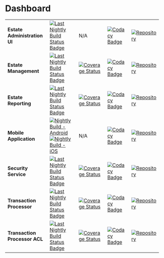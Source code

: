 # Dashboard

||||||
| --- | --- | --- | --- | --- |
| **Estate Administration UI** | [![Last Nightly Build Status Badge](https://github.com/StuartFerguson/EstateAdministrationUI/workflows/Nightly%20Build/badge.svg)](https://github.com/StuartFerguson/EstateAdministrationUI/actions?query=workflow%3A%22Nightly+Build%22)| N/A | [![Codacy Badge](https://api.codacy.com/project/badge/Grade/61f6c427b28e4e5eb6b225027e9ddba4)](https://www.codacy.com/manual/stuart_ferguson1/EstateAdministrationUI?utm_source=github.com&amp;utm_medium=referral&amp;utm_content=StuartFerguson/EstateAdministrationUI&amp;utm_campaign=Badge_Grade) | [![Repository](https://img.shields.io/badge/github-repo-green)](https://github.com/StuartFerguson/EstateAdministrationUI)
| **Estate Management** |[![Last Nightly Build Status Badge](https://github.com/StuartFerguson/EstateManagement/workflows/Nightly%20Build/badge.svg)](https://github.com/StuartFerguson/EstateManagement/actions?query=workflow%3A%22Nightly+Build%22) |[![Coverage Status](https://coveralls.io/repos/github/StuartFerguson/EstateManagement/badge.svg)](https://coveralls.io/github/StuartFerguson/EstateManagement) | [![Codacy Badge](https://api.codacy.com/project/badge/Grade/5bcb33c3c68e473193a872f0d3375f61)](https://www.codacy.com/manual/stuart_ferguson1/EstateManagement?utm_source=github.com&amp;utm_medium=referral&amp;utm_content=StuartFerguson/EstateManagement&amp;utm_campaign=Badge_Grade) | [![Repository](https://img.shields.io/badge/github-repo-green)](https://github.com/StuartFerguson/EstateManagement)|
| **Estate Reporting** | [![Last Nightly Build Status Badge](https://github.com/StuartFerguson/EstateReporting/workflows/Nightly%20Build/badge.svg)](https://github.com/StuartFerguson/EstateReporting/actions?query=workflow%3A%22Nightly+Build%22)|[![Coverage Status](https://coveralls.io/repos/github/StuartFerguson/EstateReporting/badge.svg?branch=master)](https://coveralls.io/github/StuartFerguson/EstateReporting?branch=master) | [![Codacy Badge](https://api.codacy.com/project/badge/Grade/77c366c6b9974f018aaa1dcfc8a6a754)](https://www.codacy.com/manual/stuart_ferguson1/EstateReporting?utm_source=github.com&amp;utm_medium=referral&amp;utm_content=StuartFerguson/EstateReporting&amp;utm_campaign=Badge_Grade) | [![Repository](https://img.shields.io/badge/github-repo-green)](https://github.com/StuartFerguson/EstateReporting) |
| **Mobile Application** | [![Nightly Build - Android](https://github.com/StuartFerguson/MobileApplication/workflows/Nightly%20Build%20-%20Android/badge.svg)](https://github.com/StuartFerguson/MobileApplication/actions?query=workflow%3A%22Nightly+Build+-+Android%22) [![Nightly Build - iOS](https://github.com/StuartFerguson/MobileApplication/workflows/Nightly%20Build%20-%20iOS/badge.svg)](https://github.com/StuartFerguson/MobileApplication/actions?query=workflow%3A%22Nightly+Build+-+iOS%22) | N/A | [![Codacy Badge](https://api.codacy.com/project/badge/Grade/c12c8b6475a048b386fb7fe192837f6e)](https://www.codacy.com/manual/stuart_ferguson1/MobileApplication?utm_source=github.com&amp;utm_medium=referral&amp;utm_content=StuartFerguson/MobileApplication&amp;utm_campaign=Badge_Grade) |[![Repository](https://img.shields.io/badge/github-repo-green)](https://github.com/StuartFerguson/MobileApplication) |
| **Security Service** | [![Last Nightly Build Status Badge](https://github.com/StuartFerguson/SecurityService/workflows/Nightly%20Build/badge.svg)](https://github.com/StuartFerguson/SecurityService/actions?query=workflow%3A%22Nightly+Build%22)|[![Coverage Status](https://coveralls.io/repos/github/StuartFerguson/SecurityService/badge.svg?branch=master)](https://coveralls.io/github/StuartFerguson/SecurityService?branch=master) | [![Codacy Badge](https://api.codacy.com/project/badge/Grade/98b769692f924c4e86923b2e924a065f)](https://www.codacy.com/manual/stuart_ferguson1/SecurityService?utm_source=github.com&amp;utm_medium=referral&amp;utm_content=StuartFerguson/SecurityService&amp;utm_campaign=Badge_Grade) | [![Repository](https://img.shields.io/badge/github-repo-green)](https://github.com/StuartFerguson/SecurityService) |
| **Transaction Processor** | [![Last Nightly Build Status Badge](https://github.com/StuartFerguson/TransactionProcessor/workflows/Nightly%20Build/badge.svg)](https://github.com/StuartFerguson/TransactionProcessor/actions?query=workflow%3A%22Nightly+Build%22)|[![Coverage Status](https://coveralls.io/repos/github/StuartFerguson/TransactionProcessor/badge.svg)](https://coveralls.io/github/StuartFerguson/TransactionProcessor) | [![Codacy Badge](https://api.codacy.com/project/badge/Grade/5bcb33c3c68e473193a872f0d3375f61)](https://www.codacy.com/manual/stuart_ferguson1/TransactionProcessor?utm_source=github.com&amp;utm_medium=referral&amp;utm_content=StuartFerguson/TransactionProcessor&amp;utm_campaign=Badge_Grade) | [![Repository](https://img.shields.io/badge/github-repo-green)](https://github.com/StuartFerguson/TransactionProcessor) |
| **Transaction Processor ACL** | [![Last Nightly Build Status Badge](https://github.com/StuartFerguson/TransactionProcessorACL/workflows/Nightly%20Build/badge.svg)](https://github.com/StuartFerguson/TransactionProcessorACL/actions?query=workflow%3A%22Nightly+Build%22)|[![Coverage Status](https://coveralls.io/repos/github/StuartFerguson/TransactionProcessorACL/badge.svg)](https://coveralls.io/github/StuartFerguson/TransactionProcessorACL) | [![Codacy Badge](https://api.codacy.com/project/badge/Grade/0c614670e9e34ddba1d04c0d790fc969)](https://www.codacy.com/manual/stuart_ferguson1/TransactionProcessorACL?utm_source=github.com&amp;utm_medium=referral&amp;utm_content=StuartFerguson/TransactionProcessorACL&amp;utm_campaign=Badge_Grade) |[![Repository](https://img.shields.io/badge/github-repo-green)](https://github.com/StuartFerguson/TransactionProcessorACL) |
